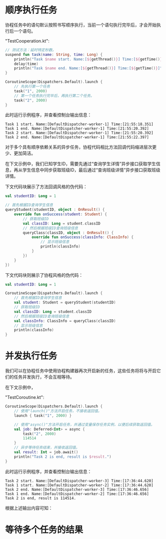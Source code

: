 # 顺序执行任务
协程任务中的语句默认按照书写顺序执行，当前一个语句执行完毕后，才会开始执行后一个语句。

"TestCooperation.kt":

```kotlin
// 测试方法：延时特定秒数。
suspend fun task(name: String, time: Long) {
    println("Task $name start. Name:[${getThread()}] Time:[${getTime()}]")
    delay(time)
    println("Task $name end. Name:[${getThread()}] Time:[${getTime()}]")
}

CoroutineScope(Dispatchers.Default).launch {
    // 先执行第一个任务
    task("1", 2000)
    // 第一个任务执行完毕后，再执行第二个任务。
    task("2", 2000)
}
```

此时运行示例程序，并查看控制台输出信息：

```text
Task 1 start. Name:[DefaultDispatcher-worker-1] Time:[21:55:18.351]
Task 1 end. Name:[DefaultDispatcher-worker-1] Time:[21:55:20.392]
Task 2 start. Name:[DefaultDispatcher-worker-1] Time:[21:55:20.392]
Task 2 end. Name:[DefaultDispatcher-worker-1] Time:[21:55:22.397]
```

对于多个具有顺序依赖关系的异步任务，协程代码相比方法回调代码缩进层次更少、更加简洁。

在下文示例中，我们已知学生ID，需要先通过“查询学生详情”异步接口获取学生信息，再从学生信息中同步获取班级ID，最后通过“查询班级详情”异步接口获取班级详情。

下文代码块展示了方法回调风格的伪代码：

```kotlin
val studentID: Long = 1

// 首先根据ID查询学生信息
queryStudent(studentID, object : OnResult() {
    override fun onSuccess(student: Student) {
        // 获取班级ID
        val classID: Long = student.classID
        // 然后根据班级ID查询班级信息
        queryClass(classID, object : OnResult() {
            override fun onSuccess(classInfo: ClassInfo) {
                // 显示班级信息
                println(classInfo)
            }
        })
    }
})
```

下文代码块则展示了协程风格的伪代码：

```kotlin
val studentID: Long = 1

CoroutineScope(Dispatchers.Default).launch {
    // 首先根据ID查询学生信息
    val student: Student = queryStudent(studentID)
    // 获取班级ID
    val classID: Long = student.classID
    // 然后根据班级ID查询班级信息
    val classInfo: ClassInfo = queryClass(classID)
    // 显示班级信息
    println(classInfo)
}
```

# 并发执行任务
我们可以在协程任务中使用协程构建器再次开启新的任务，这些任务将将与开启它们的任务并发执行，不会互相等待。





在下文示例中，





"TestCoroutine.kt":

```kotlin
CoroutineScope(Dispatchers.Default).launch {
    // 使用"launch()"方法开启任务，不接收返回值。
    launch { task("1", 2000) }

    // 使用"async()"方法开启任务，并通过变量保存任务实例，以便后续获取返回值。
    val job: Deferred<Int> = async {
        task("2", 2000)
        114514
    }
    // 异步等待任务结束，并接收返回值。
    val result: Int = job.await()
    println("Task 2 is end, result is $result.")
}
```

此时运行示例程序，并查看控制台输出信息：

```text
Task 2 start. Name:[DefaultDispatcher-worker-3] Time:[17:36:44.620]
Task 1 start. Name:[DefaultDispatcher-worker-2] Time:[17:36:44.620]
Task 2 end. Name:[DefaultDispatcher-worker-3] Time:[17:36:46.656]
Task 1 end. Name:[DefaultDispatcher-worker-2] Time:[17:36:46.656]
Task 2 is end, result is 114514.
```

根据上述输出内容可知：


# 等待多个任务的结果

